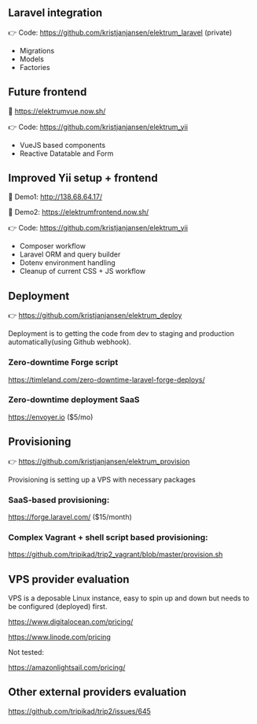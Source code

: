 ## Laravel integration

👉 Code: https://github.com/kristjanjansen/elektrum_laravel (private)

* Migrations
* Models
* Factories

## Future frontend

📸 https://elektrumvue.now.sh/

👉 Code: https://github.com/kristjanjansen/elektrum_yii

* VueJS based components
* Reactive Datatable and Form

## Improved Yii setup + frontend

📸 Demo1: http://138.68.64.17/

📸 Demo2: https://elektrumfrontend.now.sh/

👉 Code: https://github.com/kristjanjansen/elektrum_yii

* Composer workflow
* Laravel ORM and query builder
* Dotenv environment handling
* Cleanup of current CSS + JS workflow

## Deployment

👉 https://github.com/kristjanjansen/elektrum_deploy

Deployment is to getting the code from dev to staging and production automatically(using Github webhook).

### Zero-downtime Forge script

https://timleland.com/zero-downtime-laravel-forge-deploys/

### Zero-downtime deployment SaaS

https://envoyer.io ($5/mo)

## Provisioning 

👉 https://github.com/kristjanjansen/elektrum_provision

Provisioning is setting up a VPS with necessary packages

### SaaS-based provisioning:

https://forge.laravel.com/ ($15/month)

### Complex Vagrant + shell script based provisioning:

https://github.com/tripikad/trip2_vagrant/blob/master/provision.sh

## VPS provider evaluation

VPS is a deposable Linux instance, easy to spin up and down but needs to be configured (deployed) first.

https://www.digitalocean.com/pricing/

https://www.linode.com/pricing

Not tested:

https://amazonlightsail.com/pricing/

## Other external providers evaluation

https://github.com/tripikad/trip2/issues/645

